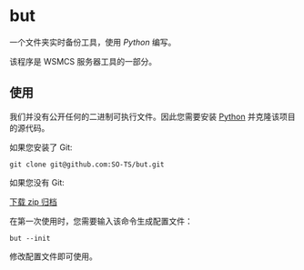 # but

一个文件夹实时备份工具，使用 *Python* 编写。

该程序是 WSMCS 服务器工具的一部分。

## 使用

我们并没有公开任何的二进制可执行文件。因此您需要安装 [Python](https://python.org) 并克隆该项目的源代码。

如果您安装了 Git:

`git clone git@github.com:SO-TS/but.git`

如果您没有 Git:

[下载 zip 归档](https://github.com/SO-TS/but/archive/refs/heads/main.zip)

在第一次使用时，您需要输入该命令生成配置文件：

`but --init`

修改配置文件即可使用。